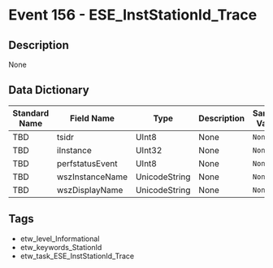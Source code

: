 # Event 156 - ESE_InstStationId_Trace

## Description
None

## Data Dictionary
|Standard Name|Field Name|Type|Description|Sample Value|
|---|---|---|---|---|
|TBD|tsidr|UInt8|None|`None`|
|TBD|iInstance|UInt32|None|`None`|
|TBD|perfstatusEvent|UInt8|None|`None`|
|TBD|wszInstanceName|UnicodeString|None|`None`|
|TBD|wszDisplayName|UnicodeString|None|`None`|

## Tags
* etw_level_Informational
* etw_keywords_StationId
* etw_task_ESE_InstStationId_Trace